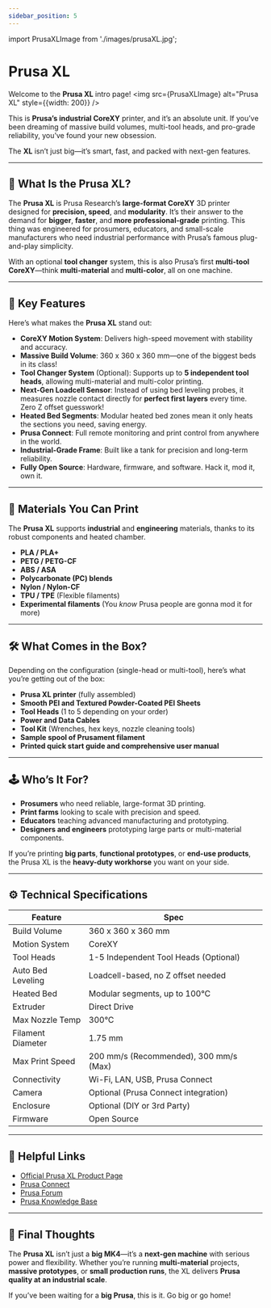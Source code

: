 ```yaml
---
sidebar_position: 5
---
```


import PrusaXLImage from './images/prusaXL.jpg';

# Prusa XL

Welcome to the **Prusa XL** intro page!
<img src={PrusaXLImage} alt="Prusa XL" style={{width: 200}} />

This is **Prusa’s industrial CoreXY** printer, and it’s an absolute unit. If you’ve been dreaming of massive build volumes, multi-tool heads, and pro-grade reliability, you’ve found your new obsession.

The **XL** isn’t just big—it’s smart, fast, and packed with next-gen features.

---

## 🚀 What Is the Prusa XL?

The **Prusa XL** is Prusa Research’s **large-format CoreXY** 3D printer designed for **precision, speed**, and **modularity**. It’s their answer to the demand for **bigger**, **faster**, and **more professional-grade** printing. This thing was engineered for prosumers, educators, and small-scale manufacturers who need industrial performance with Prusa’s famous plug-and-play simplicity.

With an optional **tool changer** system, this is also Prusa’s first **multi-tool CoreXY**—think **multi-material** and **multi-color**, all on one machine.

---

## 🔧 Key Features

Here’s what makes the **Prusa XL** stand out:

- **CoreXY Motion System**: Delivers high-speed movement with stability and accuracy.
- **Massive Build Volume**: 360 x 360 x 360 mm—one of the biggest beds in its class!
- **Tool Changer System** (Optional): Supports up to **5 independent tool heads**, allowing multi-material and multi-color printing.
- **Next-Gen Loadcell Sensor**: Instead of using bed leveling probes, it measures nozzle contact directly for **perfect first layers** every time. Zero Z offset guesswork!
- **Heated Bed Segments**: Modular heated bed zones mean it only heats the sections you need, saving energy.
- **Prusa Connect**: Full remote monitoring and print control from anywhere in the world.
- **Industrial-Grade Frame**: Built like a tank for precision and long-term reliability.
- **Fully Open Source**: Hardware, firmware, and software. Hack it, mod it, own it.

---

## 🎨 Materials You Can Print

The **Prusa XL** supports **industrial** and **engineering** materials, thanks to its robust components and heated chamber.

- **PLA / PLA+**
- **PETG / PETG-CF**
- **ABS / ASA**
- **Polycarbonate (PC) blends**
- **Nylon / Nylon-CF**
- **TPU / TPE** (Flexible filaments)
- **Experimental filaments** (You *know* Prusa people are gonna mod it for more)

---

## 🛠️ What Comes in the Box?

Depending on the configuration (single-head or multi-tool), here’s what you’re getting out of the box:

- **Prusa XL printer** (fully assembled)
- **Smooth PEI and Textured Powder-Coated PEI Sheets**
- **Tool Heads** (1 to 5 depending on your order)
- **Power and Data Cables**
- **Tool Kit** (Wrenches, hex keys, nozzle cleaning tools)
- **Sample spool of Prusament filament**
- **Printed quick start guide and comprehensive user manual**

---

## 🕹️ Who’s It For?

- **Prosumers** who need reliable, large-format 3D printing.
- **Print farms** looking to scale with precision and speed.
- **Educators** teaching advanced manufacturing and prototyping.
- **Designers and engineers** prototyping large parts or multi-material components.

If you’re printing **big parts**, **functional prototypes**, or **end-use products**, the Prusa XL is the **heavy-duty workhorse** you want on your side.

---

## ⚙️ Technical Specifications

| Feature               | Spec                                  |
|-----------------------|---------------------------------------|
| Build Volume          | 360 x 360 x 360 mm                   |
| Motion System         | CoreXY                                |
| Tool Heads            | 1-5 Independent Tool Heads (Optional) |
| Auto Bed Leveling     | Loadcell-based, no Z offset needed    |
| Heated Bed            | Modular segments, up to 100°C        |
| Extruder              | Direct Drive                         |
| Max Nozzle Temp       | 300°C                                 |
| Filament Diameter     | 1.75 mm                              |
| Max Print Speed       | 200 mm/s (Recommended), 300 mm/s (Max)|
| Connectivity          | Wi-Fi, LAN, USB, Prusa Connect       |
| Camera                | Optional (Prusa Connect integration)  |
| Enclosure             | Optional (DIY or 3rd Party)           |
| Firmware              | Open Source                          |

---

## 🔗 Helpful Links

- [Official Prusa XL Product Page](https://www.prusa3d.com/product/original-prusa-xl-3d-printer/)
- [Prusa Connect](https://connect.prusa3d.com/)
- [Prusa Forum](https://forum.prusa3d.com/)
- [Prusa Knowledge Base](https://help.prusa3d.com/)

---

## 👋 Final Thoughts

The **Prusa XL** isn’t just a **big MK4**—it’s a **next-gen machine** with serious power and flexibility. Whether you’re running **multi-material** projects, **massive prototypes**, or **small production runs**, the XL delivers **Prusa quality at an industrial scale**.

If you’ve been waiting for a **big Prusa**, this is it. Go big or go home!